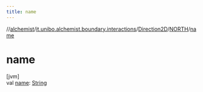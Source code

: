 ```yaml
---
title: name
---
```

//[alchemist](../../../../index.html)/[it.unibo.alchemist.boundary.interactions](../../index.html)/[Direction2D](../index.html)/[NORTH](index.html)/[name](name.html)



# name



[jvm]\
val [name](name.html): [String](https://kotlinlang.org/api/latest/jvm/stdlib/kotlin/-string/index.html)




